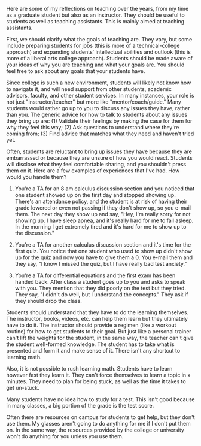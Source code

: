 Here are some of my reflections on teaching over the years, from my time as a graduate student but also as an instructor. They should be useful to students as well as teaching assistants. This is mainly aimed at teaching assistants.

First, we should clarify what the goals of teaching are. They vary, but some include preparing students for jobs (this is more of a technical-college approach) and expanding students' intellectual abilities and outlook (this is more of a liberal arts college approach). Students should be made aware of your ideas of why you are teaching and what your goals are. You should feel free to ask about any goals that your students have.

Since college is such a new environment, students will likely not know how to navigate it, and will need support from other students, academic advisors, faculty, and other student services. In many instances, your role is not just "instructor/teacher" but more like "mentor/coach/guide." Many students would rather go up to you to discuss any issues they have, rather than you. The generic advice for how to talk to students about any issues they bring up are: (1) Validate their feelings by making the case for them for why they feel this way; (2) Ask questions to understand where they're coming from; (3) Find advice that matches what they need and haven't tried yet.

Often, students are reluctant to bring up issues they have because they are embarrassed or because they are unsure of how you would react. Students will disclose what they feel comfortable sharing, and you shouldn't press them on it. Here are a few examples of experiences that I've had. How would you handle them?

1) You're a TA for an 8 am calculus discussion section and you noticed that one student showed up on the first day and stopped showing up. There's an attendance policy, and the student is at risk of having their grade lowered or even not passing if they don't show up, so you e-mail them. The next day they show up and say, "Hey, I'm really sorry for not showing up. I have sleep apnea, and it's really hard for me to fall asleep. In the morning I get extremely tired and it's hard for me to show up to the discussion."

2) You're a TA for another calculus discussion section and it's time for the first quiz. You notice that one student who used to show up didn't show up for the quiz and now you have to give them a 0. You e-mail them and they say, "I know I missed the quiz, but I have really bad test anxiety."

3) You're a TA for differential equations and the first exam has been handed back. After class a student goes up to you and asks to speak with you. They mention that they did poorly on the test but they tried. They say, "I didn't do well, but I understand the concepts." They ask if they should drop the class.

Students should understand that they have to do the learning themselves. The instructor, books, videos, etc. can help them learn but they ultimately have to do it. The instructor should provide a regimen (like a workout routine) for how to get students to their goal. But just like a personal trainer can't lift the weights for the student, in the same way, the teacher can't give the student well-formed knowledge. The student has to take what is presented and form it and make sense of it. There isn't any shortcut to learning math.

Also, it is not possible to rush learning math. Students have to learn however fast they learn it. They can't force themselves to learn a topic in x minutes. They need to plan for being stuck, as well as the time it takes to get un-stuck.

Many students have no idea how to study for a test. This isn't good because in many classes, a big portion of the grade is the test score.

Often there are resources on campus for students to get help, but they don't use them. My glasses aren't going to do anything for me if I don't put them on. In the same way, the resources provided by the college or university won't do anything for you unless you use them.
